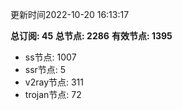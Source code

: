 更新时间2022-10-20 16:13:17

**总订阅: 45**
**总节点: 2286**
**有效节点: 1395**
- ss节点: 1007
- ssr节点: 5
- v2ray节点: 311
- trojan节点: 72
